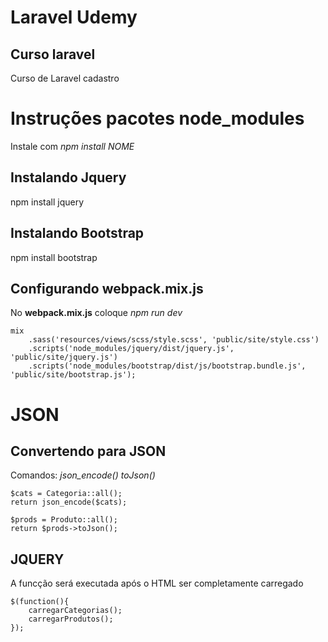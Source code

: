# Laravel Udemy
## Curso laravel

Curso de Laravel cadastro

# Instruções pacotes node_modules

Instale com *npm install NOME*

## Instalando Jquery 
npm install jquery


## Instalando Bootstrap 
npm install bootstrap

## Configurando webpack.mix.js

No **webpack.mix.js** coloque *npm run dev*

```
mix
	.sass('resources/views/scss/style.scss', 'public/site/style.css')
	.scripts('node_modules/jquery/dist/jquery.js', 'public/site/jquery.js')
	.scripts('node_modules/bootstrap/dist/js/bootstrap.bundle.js', 'public/site/bootstrap.js');	
```
# JSON
## Convertendo para JSON
Comandos:
 *json_encode()*
 *toJson()*
 
```
$cats = Categoria::all();
return json_encode($cats);
```
```
$prods = Produto::all();
return $prods->toJson();
```
## JQUERY
A funcção será executada após o HTML ser completamente carregado
```
$(function(){
    carregarCategorias();
    carregarProdutos();        
});
```